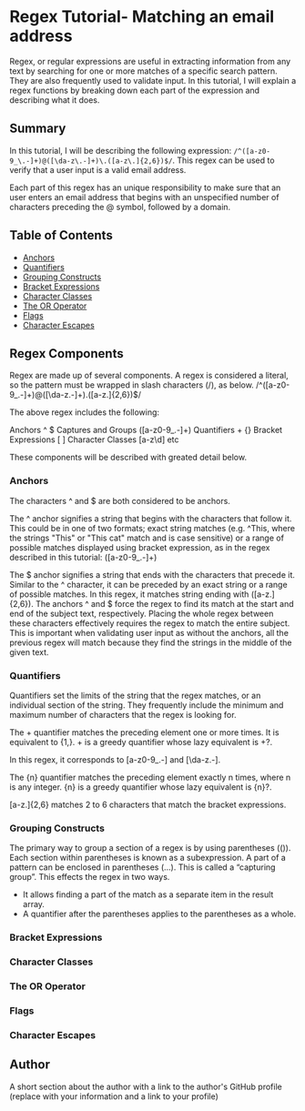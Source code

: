 # Regex Tutorial- Matching an email address

Regex, or regular expressions are useful in extracting information from any text by searching for one or more matches of a specific search pattern. They are also frequently used to validate input. In this tutorial, I will explain a regex functions by breaking down each part of the expression and describing what it does.

## Summary

In this tutorial, I will be describing the following expression: `/^([a-z0-9_\.-]+)@([\da-z\.-]+)\.([a-z\.]{2,6})$/`. This regex can be used to verify that a user input is a valid email address. 

Each part of this regex has an unique responsibility to make sure that an user enters an email address that begins with an unspecified number of characters preceding the @ symbol, followed by a domain.


## Table of Contents

- [Anchors](#anchors)
- [Quantifiers](#quantifiers)
- [Grouping Constructs](#grouping-constructs)
- [Bracket Expressions](#bracket-expressions)
- [Character Classes](#character-classes)
- [The OR Operator](#the-or-operator)
- [Flags](#flags)
- [Character Escapes](#character-escapes)

## Regex Components

Regex are made up of several components. A regex is considered a literal, so the pattern must be wrapped in slash characters (/), as below.
/^([a-z0-9_\.-]+)@([\da-z\.-]+)\.([a-z\.]{2,6})$/

The above regex includes the following:
 

Anchors ^ $
Captures and Groups ([a-z0-9_\.-]+)
Quantifiers + {}
Bracket Expressions [ ]
Character Classes [a-z\d] etc

These components will be described with greated detail below.


### Anchors

The characters ^ and $ are both considered to be anchors.

The ^ anchor signifies a string that begins with the characters that follow it. This could be in one of two formats; exact string matches (e.g. ^This, where the strings "This" or "This cat" match and is case sensitive) or a range of possible matches displayed using bracket expression, as in the regex described in this tutorial: ([a-z0-9_\.-]+)

The $ anchor signifies a string that ends with the characters that precede it. Similar to the ^ character, it can be preceded by an exact string or a range of possible matches. In this regex, it matches string ending with ([a-z\.]{2,6}). The anchors ^ and $ force the regex to find its match at the start and end of the subject text, respectively. Placing the whole regex between these characters effectively requires the regex to match the entire subject. This is important when validating user input as without the anchors, all the previous regex will match because they find the strings in the middle of the given text.


### Quantifiers

Quantifiers set the limits of the string that the regex matches, or an individual section of the string. They frequently include the minimum and maximum number of characters that the regex is looking for.

The + quantifier matches the preceding element one or more times. It is equivalent to {1,}. + is a greedy quantifier whose lazy equivalent is +?.

In this regex, it corresponds to [a-z0-9_\.-] and [\da-z\.-].    

The {n} quantifier matches the preceding element exactly n times, where n is any integer. {n} is a greedy quantifier whose lazy equivalent is {n}?.

[a-z\.]{2,6} matches 2 to 6 characters that match the bracket expressions.

### Grouping Constructs

The primary way to group a section of a regex is by using parentheses (()). Each section within parentheses is known as a subexpression. A part of a pattern can be enclosed in parentheses (...). This is called a “capturing group”. This effects the regex in two ways.

- It allows finding a part of the match as a separate item in the result array.
- A quantifier after the parentheses applies to the parentheses as a whole.

### Bracket Expressions

### Character Classes

### The OR Operator

### Flags

### Character Escapes

## Author

A short section about the author with a link to the author's GitHub profile (replace with your information and a link to your profile)
